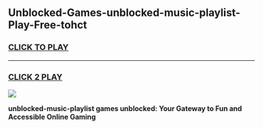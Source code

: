 
## Unblocked-Games-unblocked-music-playlist-Play-Free-tohct
<h3>
<a href="https://premium76.site?title=unblocked-music-playlist&ref=12A">CLICK TO PLAY</a></h3>
<hr>

<h3>
<a href="https://premium76.site?title=unblocked-music-playlist&ref=12A">CLICK 2 PLAY</a>
  
</h3>

<a href="https://premium76.site?title=unblocked-music-playlist&ref=12A"><img src="https://clearcache.store/games.png"></a>


**unblocked-music-playlist games unblocked: Your Gateway to Fun and Accessible Online Gaming**
